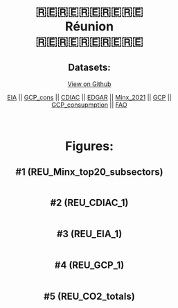 
<center>
<h1 align="center">
🇷🇪🇷🇪🇷🇪🇷🇪🇷🇪
<br>
Réunion
<br>
🇷🇪🇷🇪🇷🇪🇷🇪🇷🇪
</h1>
<h2>Datasets:</h2>
<p><a href="https://github.com/dquintani/Greenhouse-Data/tree/master/country_data/REU_Réunion/data">View on Github</a>
<br></p><p><a href="data/REU_EIA.csv">EIA</a> || <a href="data/REU_GCP_cons.csv">GCP_cons</a> || <a href="data/REU_CDIAC.csv">CDIAC</a> || <a href="data/REU_EDGAR.csv">EDGAR</a> || <a href="data/REU_Minx_2021.csv">Minx_2021</a> || <a href="data/REU_GCP.csv">GCP</a> || <a href="data/REU_GCP_consupmption.csv">GCP_consupmption</a> || <a href="data/REU_FAO.csv">FAO</a></p><p><br></p>
<h1>Figures:</h1><h2>#1 (REU_Minx_top20_subsectors)</h2>
<p><img alt="" src="figures/REU_Minx_top20_subsectors.png" /></p><h2>#2 (REU_CDIAC_1)</h2>
<p><img alt="" src="figures/REU_CDIAC_1.png" /></p><h2>#3 (REU_EIA_1)</h2>
<p><img alt="" src="figures/REU_EIA_1.png" /></p><h2>#4 (REU_GCP_1)</h2>
<p><img alt="" src="figures/REU_GCP_1.png" /></p><h2>#5 (REU_CO2_totals)</h2>
<p><img alt="" src="figures/REU_CO2_totals.png" /></p>